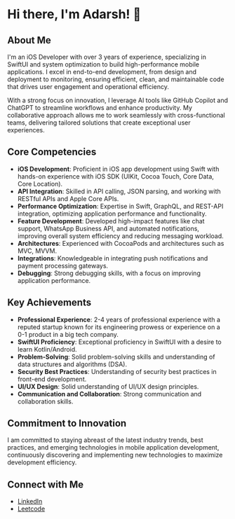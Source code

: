 # Hi there, I'm Adarsh! 👋

## About Me
I'm an iOS Developer with over 3 years of experience, specializing in SwiftUI and system optimization to build high-performance mobile applications. I excel in end-to-end development, from design and deployment to monitoring, ensuring efficient, clean, and maintainable code that drives user engagement and operational efficiency.

With a strong focus on innovation, I leverage AI tools like GitHub Copilot and ChatGPT to streamline workflows and enhance productivity. My collaborative approach allows me to work seamlessly with cross-functional teams, delivering tailored solutions that create exceptional user experiences.

## Core Competencies
- **iOS Development**: Proficient in iOS app development using Swift with hands-on experience with iOS SDK (UIKit, Cocoa Touch, Core Data, Core Location).
- **API Integration**: Skilled in API calling, JSON parsing, and working with RESTful APIs and Apple Core APIs.
- **Performance Optimization**: Expertise in Swift, GraphQL, and REST-API integration, optimizing application performance and functionality.
- **Feature Development**: Developed high-impact features like chat support, WhatsApp Business API, and automated notifications, improving overall system efficiency and reducing messaging workload.
- **Architectures**: Experienced with CocoaPods and architectures such as MVC, MVVM.
- **Integrations**: Knowledgeable in integrating push notifications and payment processing gateways.
- **Debugging**: Strong debugging skills, with a focus on improving application performance.

## Key Achievements
- **Professional Experience**: 2-4 years of professional experience with a reputed startup known for its engineering prowess or experience on a 0-1 product in a big tech company.
- **SwiftUI Proficiency**: Exceptional proficiency in SwiftUI with a desire to learn Kotlin/Android.
- **Problem-Solving**: Solid problem-solving skills and understanding of data structures and algorithms (DSA).
- **Security Best Practices**: Understanding of security best practices in front-end development.
- **UI/UX Design**: Solid understanding of UI/UX design principles.
- **Communication and Collaboration**: Strong communication and collaboration skills.

## Commitment to Innovation
I am committed to staying abreast of the latest industry trends, best practices, and emerging technologies in mobile application development, continuously discovering and implementing new technologies to maximize development efficiency.

## Connect with Me
- [LinkedIn](https://www.linkedin.com/in/Adarsh0Ranjan/)
- [Leetcode](https://leetcode.com/u/Adarsh0Ranjan/)
